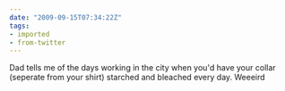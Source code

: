 ```yaml
---
date: "2009-09-15T07:34:22Z"
tags:
- imported
- from-twitter
---
```

Dad tells me of the days working in the city when you'd have your collar \(seperate from your shirt) starched and bleached every day. Weeeird
